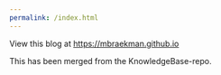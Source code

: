 ```yaml
---
permalink: /index.html
---
```


View this blog at https://mbraekman.github.io


This has been merged from the KnowledgeBase-repo.
